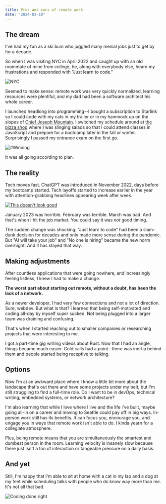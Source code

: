 ```yaml
---
title: Pros and cons of remote work 
date: "2024-03-10"
---
```


## The dream

I've had my fun as a ski bum who juggled many menial jobs just to get by for a decade. 

So when I was visiting NYC in April 2022 and caught up with an old roommate of mine from college, he, along with everybody else, heard my frustrations and responded with "Just learn to code."

![NYC](https://lh3.googleusercontent.com/pw/AP1GczNsWcLZulgIXgN5ep7kht0tTa_cxdYH7TIznX8f_Gpbr6TNgtWGMnPwp_U5d6euxRE0s65IsEDwAyB1OcNONZoR6AFBaK8cNlIBfIJl-CWD87bYdensc4HapBnIQSpV6LztME8Z4VkUlcHqpFpveUjlK-zulokBSwmBH9467FjGVIed1mcvXcSkWDwB2nf9J6Us8Oo13R8QjBH26z2tRFN9XFrxK1BfPNY4JqM_sN5ghy8ggNduBSTIzf3b_MN0Uvt4avzVG6fe9O7uamD8U-U-SAgvhc0kANT-LVZpIRqkFyvxzMz5cbz67mED8JY9uhShYLXOW5JM8h_O8YIQsqQcBXWPbK481O299vfw8UQYPgj9CSLjDznbswKcsCpwWVC7My3MdP4H-CDOuMTPtt2-C72SUZWOFJJ8xVXf2ZmSOFrzsn1qE7tY6Qok6CdHTaCGmfOsbSxe_Nn1caBBnxnE2kcH82W_t0761LULyPwFonaxhW3JQvIdJD_nrosj2TX1x-tXrUuohnl1bLA-Tk950CCSYlmToxxOjkju--3NBMQjCV7ZVorp0lp8E_4oLW6rY24Pva1ZSd6qWCtTwD3fTHvJFoIRdMip28yn1uCsO_sy4ZOyY4tv8NQIfu8J9TDAJTxT0tREsruiV7NP17tYP_dOj1Rekr9Cxa84dmLI3du_T3UhAgNOWUZBoyicxSWj_BRA53DzzirtM1TU6jCsbzx8T0n4c4nN06kwkl_kUqIheDd1S-oKdrNmLw34IcPbBCDzs68BJZ01kIPY4Dfa1q3QW8CCD9TrjVDyenwuLfsuv4b3jDkxA6bnJDxuI7n-leb8aTOV1zOOKnTE2hb2wFSv8tObLqTn0OKfx7xs-hTXTMvNm91NrMRvJcyhQdHbcMB7A5JsxBsErHmP3dCeXsZ2=w1604-h2138-s-no-gm?authuser=0 "Learn to code, bro")

Seemed to make sense: remote work was very quickly normalized, learning resources were plentiful, and my dad had been a software architect his whole career.

I launched headlong into programming--I bought a subscription to Starlink so I could code with my cats in my trailer or in my hammock up on the slopes of [Chief Joseph Mountain](https://en.wikipedia.org/wiki/Chief_Joseph_Mountain). I switched my schedule around at [the pizza shop](https://www.oregonlive.com/travel/2022/08/the-gold-room-beloved-pizza-place-in-joseph-will-close-after-3-years.html) where I was slinging salads so that I could attend classes in JavaScript and prepare for a bootcamp later in the fall or winter. Surprisingly I passed my entrance exam on the first go.

![#Winning](https://lh3.googleusercontent.com/pw/AP1GczMaT4XukSJXj81LVr_N1L_9PyYVlsex5-6GD1Zp2JK0YYBSFmYfW0pkzze7ck-jprBARUtfJ-H_dCM8apm5jlXOLqAgFbuLyxMKTiuG-bSsVlpcacavxgVMM7wzljzriVF6_805K3MYpBAL_JRP50WHdexrMJ_yT-GM7JqQJPJnHWjSbWjfKPMq_lscLJmWtbFBca2Cg_r6cJtMRvWk1-7DR6RQnd4saIB7HXk6KrSAopPdmFYDNoNc0S1ckpvgX2bmC7VN-SwlMjzj7qU2hiEc7wZQI7qIlrkRzwDv6g-c_2wXVzTxE2OF9ms2jXfHaFRBK26lyYRBoH2XU2MbepOc_uQO6vg3GAKymzJDKASLrsJ3wow79SxdHpypa1OhpfCinjvyNHZLu3NGD5TVVVJSlctOs6GCZpOE1FXLYgiWOmaof_lm0HYJ8DiKno1yfEgV3sKfBA6-kb8tyUlUxcRuPPOo-qn2P3x0vVEGFsbG5_sjOvCdtk1eKIfpMPR8gC5UCZKArSbH_c7fP1hSpBmmjMaJFNWXoOuQKHoo9vJ9Mdr1lprY7FBRvsWz--IJg76dHXhxlXHbbtWf-yUeiHNW9pfa2EsZV7PH3BvCjxgVeXbiFK5y14--MDhW8pF0GBE0sdGqklYku8382Dyv-wsgLXd7NzqSFhesLSSnqOa4CQMwtxhCqLJVp_5sMVRn7PxWbjq6gbzgi4mqde2Mlq4jVbGg7WiUeLnzPJX_6PaoSkynXSqDtH-qopb1F9W2U-T52DuCqKjyVkGj2f61ymwNLyMqOrrWTM_hjvtJw98MVJi_7fwU9XA2ak6U5_MbV47DLOnYIVBQUrxDL26WF_pdAJiX_ZzjcxflzrgCGMoaT2ROLp-n4_Rt9_i19XF_syDWTipigpPLu8hZa4PcOFOa6k2C=w2850-h2138-s-no-gm?authuser=0 "Yes")

It was all going according to plan.

## The reality

Tech moves fast. ChatGPT was introduced in November 2022, days before my bootcamp started. Tech layoffs started to increase earlier in the year with attention-grabbing headlines appearing week after week.

[![This doesn't look good](../layoffs.png "Bad news")](https://techcrunch.com/2024/03/06/tech-layoffs-2023-list/)

January 2023 was horrible. February was terrible. March was bad. And that's when I hit the job market. You could say it was *not* good timing.

The sudden change was shocking. "Just learn to code" had been a slam-dunk decision for decades and only made more sense during the pandemic. But "AI will take your job" and "No one is hiring" became the new norm overnight. And it has stayed that way.

## Making adjustments

After countless applications that were going nowhere, and increasingly feeling listless, I knew I had to make a change.

**The worst part about starting out remote, without a doubt, has been the lack of a network.**

As a newer developer, I had very few connections and not a lot of direction. Sure, webdev. But what is that? I learned that being self-motivated and coding all-day by myself super sucked. Not being plugged into a larger team was draining and confusing.

That's when I started reaching out to smaller companies or researching projects that were interesting to me.

I got a part-time gig writing videos about Rust. Now that I had an angle, things became much easier. Cold calls had a point--there was inertia behind them and people started being receptive to talking.

## Options

Now I'm at an awkward place where I know a little bit more about the landscape that's out there and have some projects under my belt, but I'm still struggling to find a full-time role. Do I want to be in devOps, technical writing, embedded systems, or network architecture?

I'm also learning that while I love where I live and the life I've built, maybe going all-in on a career and moving to Seattle could pay off in big ways. In-person work still has its benefits. It can focus you, encourage you, and engage you in ways that remote work isn't able to do. I kinda yearn for a collegiate atmosphere.

Plus, being remote means that you are simultaneously the smartest and dumbest person in the room. Learning velocity is insanely slow because there just isn't a ton of interaction or tangeable pressure on a daily basis.

## And yet

Still, I'm happy that I'm able to sit at home with a cat in my lap and a dog at my feet while scheduling talks with people who do know way more than me. It's not all that bad.

![Coding done right](https://lh3.googleusercontent.com/pw/AP1GczM2HyuW4yh9g_1Cr00j4IDQsfKajg8B3eHz9C_gVoTmRAV0uWBJE6NGKWTSERaqVZcYZr_Awew7yXiFpLqB192LJSM6dDtBWqEEQk4894iSNu6AO9OtfjnsRUVNaIEnB-GBt83AYuYktSuYipoKsTVGX1VBK859o7yebA2PwnZE-f_PLflmoFM8VHpRP4hEljXWe101GAHnqKpyNP9DFQxJ10WuelhYbom_py6IxhS-ziVWpN1sn30tiAWriK5Q4Ybz6yE-chGkySl3s2XE-2vHywuAqV6Sph0ann0by0sMbGUBL32aHFhXG1tr1WYLpf6ETS5Xd0b342LXImxzdzTtD2dS139KF9xvMsSiG3bcfocTDpy-yE0BstbKEjNNwyDMG3te4wM5b99XmSkyV9xGV_2pxDRy-Gwos4vJLwHgu8mbl8GatIIyaOSlYcfDuYPFy2EzhWK1LME_XLRl0i5AyjqcaF1KKTJPOR1Xmg671zrhHxGXyB4Al1Lj_l_J2zXMBKiGr3B27mSLse7sqB2osPoRXsdWH3TUpv2uKvh7-RcwlClDV5lCtnckagmrma0-WkLJDqG3AG8CrzQPo7ZWCXvVMFrcus1XC6Ks7-wKpIz8Ol6MzbLoEcW2sqPau5u2NcwcfwbjOQpNDckj2g7rLTJtRWzeLlbEfSVpGplBBqpuqsR-JE3KeMQfJG24AVY6bEVYh8ycuUSjlBlGOTvaSQkCT91fWqdkJkbu9yhdQBsEsLylwvcRgHq7m6aRY-ysRL9i33vyNJ8-jX_ANtjwLa86xdS0QGW1rloQrGO6lCpZAGzAgvDqT4AKLjHZQSQcj9I-QlvyTtyKhaga99gACCUEQHAP_QOmoJv7yASJM8ydfRd07u17tHvu2Jf6_KipJhr5BKZQJT7oHIMpROH58loK=w1604-h2138-s-no-gm?authuser=0 "Hammock code cracked")